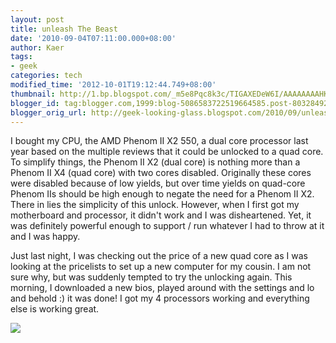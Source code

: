```yaml
---
layout: post
title: unleash The Beast
date: '2010-09-04T07:11:00.000+08:00'
author: Kaer
tags:
- geek
categories: tech
modified_time: '2012-10-01T19:12:44.749+08:00'
thumbnail: http://1.bp.blogspot.com/_m5e8Pqc8k3c/TIGAXEDeW6I/AAAAAAAAHKk/_uXQ0mZXeKI/s72-c/unlocked.jpg
blogger_id: tag:blogger.com,1999:blog-5086583722519664585.post-8032849200518912989
blogger_orig_url: http://geek-looking-glass.blogspot.com/2010/09/unleash-beast.html
---
```


I bought my CPU, the AMD 
Phenom II X2 550, a dual core processor last year based on the multiple 
reviews that it could be unlocked to a quad core. To simplify things, the 
Phenom II X2 (dual core) is nothing more than a Phenom II X4 (quad core) with 
two cores  disabled. Originally these cores were disabled because of low 
yields,  but over time yields on quad-core Phenom IIs should be high enough to 
 negate the need for a Phenom II X2. There in lies the simplicity of this 
unlock. However, when I first got my motherboard and processor, it didn't work 
and I was disheartened. Yet, it was definitely powerful enough to support / 
run whatever I had to throw at it and I was happy. 

Just last night, I was checking out the price of a new quad core as I was 
looking at the pricelists to set up a new computer for my cousin. I am not 
sure why, but was suddenly tempted to try the unlocking again. This morning, I 
downloaded a new bios, played around with the settings and lo and behold :) it 
was done! I got my 4 processors working and everything else is working great. 

![](http://1.bp.blogspot.com/_m5e8Pqc8k3c/TIGAXEDeW6I/AAAAAAAAHKk/_uXQ0mZXeKI/s1600/unlocked.jpg) 